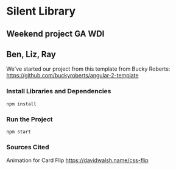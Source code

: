 # Silent Library


## Weekend project GA WDI

## Ben, Liz, Ray


We've started our project from this template from Bucky Roberts: https://github.com/buckyroberts/angular-2-template

### Install Libraries and Dependencies

`npm install`

### Run the Project

`npm start`


### Sources Cited
Animation for Card Flip
https://davidwalsh.name/css-flip
